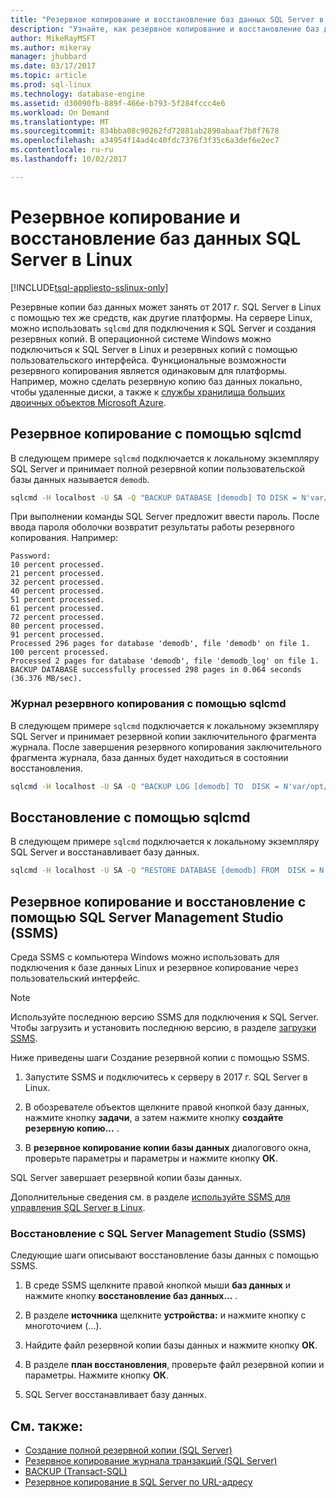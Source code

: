 ```yaml
---
title: "Резервное копирование и восстановление баз данных SQL Server в Linux | Документы Microsoft"
description: "Узнайте, как резервное копирование и восстановление баз данных SQL Server в Linux."
author: MikeRayMSFT
ms.author: mikeray
manager: jhubbard
ms.date: 03/17/2017
ms.topic: article
ms.prod: sql-linux
ms.technology: database-engine
ms.assetid: d30090fb-889f-466e-b793-5f284fccc4e6
ms.workload: On Demand
ms.translationtype: MT
ms.sourcegitcommit: 834bba08c90262fd72881ab2890abaaf7b8f7678
ms.openlocfilehash: a34954f14ad4c40fdc7376f3f35c6a3def6e2ec7
ms.contentlocale: ru-ru
ms.lasthandoff: 10/02/2017

---
```

# <a name="backup-and-restore-sql-server-databases-on-linux"></a>Резервное копирование и восстановление баз данных SQL Server в Linux

[!INCLUDE[tsql-appliesto-sslinux-only](../includes/tsql-appliesto-sslinux-only.md)]

Резервные копии баз данных может занять от 2017 г. SQL Server в Linux с помощью тех же средств, как другие платформы. На сервере Linux, можно использовать `sqlcmd` для подключения к SQL Server и создания резервных копий. В операционной системе Windows можно подключиться к SQL Server в Linux и резервных копий с помощью пользовательского интерфейса. Функциональные возможности резервного копирования является одинаковым для платформы. Например, можно сделать резервную копию баз данных локально, чтобы удаленные диски, а также к [службы хранилища больших двоичных объектов Microsoft Azure](http://msdn.microsoft.com/library/dn435916.aspx). 

## <a name="backup-with-sqlcmd"></a>Резервное копирование с помощью sqlcmd

В следующем примере `sqlcmd` подключается к локальному экземпляру SQL Server и принимает полной резервной копии пользовательской базы данных называется `demodb`.

```bash
sqlcmd -H localhost -U SA -Q "BACKUP DATABASE [demodb] TO DISK = N'var/opt/mssql/data/demodb.bak' WITH NOFORMAT, NOINIT, NAME = 'demodb-full', SKIP, NOREWIND, NOUNLOAD, STATS = 10"
```

При выполнении команды SQL Server предложит ввести пароль. После ввода пароля оболочки возвратит результаты работы резервного копирования. Например:

```
Password:
10 percent processed.
21 percent processed.
32 percent processed.
40 percent processed.
51 percent processed.
61 percent processed.
72 percent processed.
80 percent processed.
91 percent processed.
Processed 296 pages for database 'demodb', file 'demodb' on file 1.
100 percent processed.
Processed 2 pages for database 'demodb', file 'demodb_log' on file 1.
BACKUP DATABASE successfully processed 298 pages in 0.064 seconds (36.376 MB/sec).
```

### <a name="backup-log-with-sqlcmd"></a>Журнал резервного копирования с помощью sqlcmd

В следующем примере `sqlcmd` подключается к локальному экземпляру SQL Server и принимает резервной копии заключительного фрагмента журнала. После завершения резервного копирования заключительного фрагмента журнала, база данных будет находиться в состоянии восстановления. 

```bash
sqlcmd -H localhost -U SA -Q "BACKUP LOG [demodb] TO  DISK = N'var/opt/mssql/data/demodb_LogBackup_2016-11-14_18-09-53.bak' WITH NOFORMAT, NOINIT,  NAME = N'demodb_LogBackup_2016-11-14_18-09-53', NOSKIP, NOREWIND, NOUNLOAD,  NORECOVERY ,  STATS = 5"
```


## <a name="restore-with-sqlcmd"></a>Восстановление с помощью sqlcmd

В следующем примере `sqlcmd` подключается к локальному экземпляру SQL Server и восстанавливает базу данных.

```bash
sqlcmd -H localhost -U SA -Q "RESTORE DATABASE [demodb] FROM  DISK = N'var/opt/mssql/data/demodb.bak' WITH  FILE = 1,  NOUNLOAD,  REPLACE,  STATS = 5"
```

## <a name="backup-and-restore-with-sql-server-management-studio-ssms"></a>Резервное копирование и восстановление с помощью SQL Server Management Studio (SSMS)

Среда SSMS с компьютера Windows можно использовать для подключения к базе данных Linux и резервное копирование через пользовательский интерфейс. 

>[!NOTE] 
> Используйте последнюю версию SSMS для подключения к SQL Server. Чтобы загрузить и установить последнюю версию, в разделе [загрузки SSMS](http://msdn.microsoft.com/library/mt238290.aspx). 

Ниже приведены шаги Создание резервной копии с помощью SSMS. 

1. Запустите SSMS и подключитесь к серверу в 2017 г. SQL Server в Linux.

1. В обозревателе объектов щелкните правой кнопкой базу данных, нажмите кнопку **задачи**, а затем нажмите кнопку **создайте резервную копию...** .

1. В **резервное копирование копии базы данных** диалогового окна, проверьте параметры и параметры и нажмите кнопку **ОК**.
 
SQL Server завершает резервной копии базы данных.

Дополнительные сведения см. в разделе [используйте SSMS для управления SQL Server в Linux](sql-server-linux-manage-ssms.md).

### <a name="restore-with-sql-server-management-studio-ssms"></a>Восстановление с SQL Server Management Studio (SSMS) 

Следующие шаги описывают восстановление базы данных с помощью SSMS.

1. В среде SSMS щелкните правой кнопкой мыши **баз данных** и нажмите кнопку **восстановление баз данных...** . 

1. В разделе **источника** щелкните **устройства:** и нажмите кнопку с многоточием (...).

1. Найдите файл резервной копии базы данных и нажмите кнопку **ОК**. 

1. В разделе **план восстановления**, проверьте файл резервной копии и параметры. Нажмите кнопку **ОК**. 

1. SQL Server восстанавливает базу данных. 

## <a name="see-also"></a>См. также:

* [Создание полной резервной копии (SQL Server)](http://msdn.microsoft.com/library/ms187510.aspx)
* [Резервное копирование журнала транзакций (SQL Server)](http://msdn.microsoft.com/library/ms179478.aspx)
* [BACKUP (Transact-SQL)](http://msdn.microsoft.com/library/ms186865.aspx)
* [Резервное копирование в SQL Server по URL-адресу](http://msdn.microsoft.com/library/dn435916.aspx)

